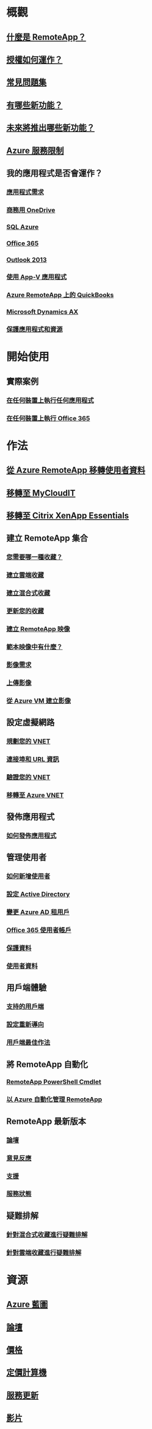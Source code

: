# 概觀
## [什麼是 RemoteApp？](remoteapp-whatis.md)
## [授權如何運作？](remoteapp-licensing.md)
## [常見問題集](remoteapp-faq.md)
## [有哪些新功能？](remoteapp-whatsnew.md)
## [未來將推出哪些新功能？](remoteapp-roadmap.md)
## [Azure 服務限制](../azure-subscription-service-limits.md)
## 我的應用程式是否會運作？
### [應用程式需求](remoteapp-appreqs.md)
### [商務用 OneDrive](remoteapp-onedrive.md)
### [SQL Azure](remoteapp-sql.md)
### [Office 365](remoteapp-o365.md)
### [Outlook 2013](remoteapp-outlook.md)
### [使用 App-V 應用程式](remoteapp-appv.md)
### [Azure RemoteApp 上的 QuickBooks](remoteapp-quickbooks.md)
### [Microsoft Dynamics AX](https://mbs.microsoft.com/customersource/global/ax/learning/documentation/msdax2012r3azremappprg)
### [保護應用程式和資源](remoteapp-secure.md)


# 開始使用
## 實際案例
### [在任何裝置上執行任何應用程式](remoteapp-anyapp.md)
### [在任何裝置上執行 Office 365](remoteapp-tutorial-o365anywhere.md)

# 作法

## [從 Azure RemoteApp 移轉使用者資料](remoteapp-migrate.md)
## [移轉至 MyCloudIT](remoteapp-migrate-mycloudit.md)
## [移轉至 Citrix XenApp Essentials](remoteapp-migrate-citrix.md)
## 建立 RemoteApp 集合
### [您需要哪一種收藏？](remoteapp-collections.md)
### [建立雲端收藏](remoteapp-create-cloud-deployment.md)
### [建立混合式收藏](remoteapp-create-hybrid-deployment.md)
### [更新您的收藏](remoteapp-update.md)
### [建立 RemoteApp 映像](remoteapp-imageoptions.md)
### [範本映像中有什麼？](remoteapp-images.md)
### [影像需求](remoteapp-imagereqs.md)
### [上傳影像](remoteapp-uploadimage.md)
### [從 Azure VM 建立影像](remoteapp-image-on-azurevm.md)
## 設定虛擬網路
### [規劃您的 VNET](remoteapp-planvnet.md)
### [連接埠和 URL 資訊](remoteapp-ports.md)
### [驗證您的 VNET](remoteapp-vnet.md)
### [移轉至 Azure VNET](remoteapp-migratevnet.md)
## 發佈應用程式
### [如何發佈應用程式](remoteapp-publish.md)
## 管理使用者
### [如何新增使用者](remoteapp-user.md)
### [設定 Active Directory](remoteapp-ad.md)
### [變更 Azure AD 租用戶](remoteapp-changetenant.md)
### [Office 365 使用者帳戶](remoteapp-o365user.md)
### [保護資料](remoteapp-secureaccess.md)
### [使用者資料](remoteapp-upd.md)
## 用戶端體驗
### [支持的用戶端](remoteapp-clients.md)
### [設定重新導向](remoteapp-redirection.md)
### [用戶端最佳作法](remoteapp-clientbestpractices.md)
## 將 RemoteApp 自動化
### [RemoteApp PowerShell Cmdlet](remoteapp-tutorial-arawithpowershell.md)
### [以 Azure 自動化管理 RemoteApp](automation-manage-remote-app.md)
## RemoteApp 最新版本
### [論壇](http://feedback.azure.com/forums/247748-azure-remoteapp)
### [意見反應](http://feedback.azure.com/forums/247748-azure-remoteapp)
### [支援](https://azure.microsoft.com/support/plans/)
### [服務狀態](https://azure.microsoft.com/status/)
## 疑難排解
### [針對混合式收藏進行疑難排解](remoteapp-hybridtrouble.md)
### [針對雲端收藏進行疑難排解](remoteapp-cloudtrouble.md)

# 資源
## [Azure 藍圖](https://azure.microsoft.com/roadmap/)
## [論壇](https://social.msdn.microsoft.com/Forums/home?forum=AzureRemoteApp)
## [價格](https://azure.microsoft.com/pricing/details/remoteapp/)
## [定價計算機](https://azure.microsoft.com/pricing/calculator/)
## [服務更新](https://azure.microsoft.com/updates/?product=remoteapp)
## [影片](https://azure.microsoft.com/documentation/videos/index/?services=remoteapp)
